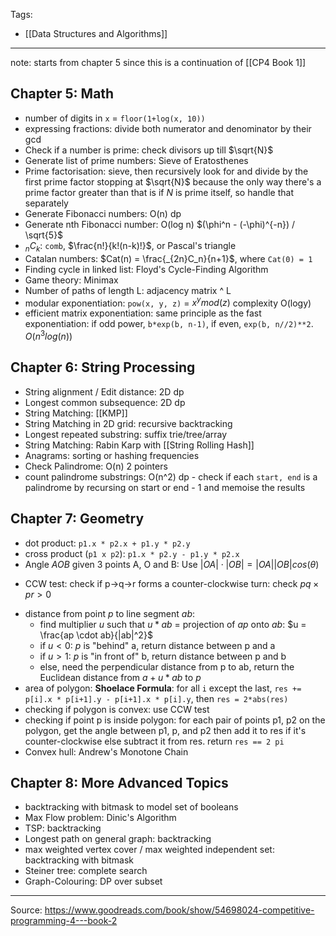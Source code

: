 Tags:
- [[Data Structures and Algorithms]]
---
note: starts from chapter 5 since this is a continuation of [[CP4 Book 1]]
## Chapter 5: Math
- number of digits in `x` = `floor(1+log(x, 10))`
- expressing fractions: divide both numerator and denominator by their gcd
- Check if a number is prime: check divisors up till $\sqrt{N}$
- Generate list of prime numbers: Sieve of Eratosthenes
- Prime factorisation: sieve, then recursively look for and divide by the first prime factor stopping at $\sqrt{N}$ because the only way there's a prime factor greater than that is if $N$ is prime itself, so handle that separately
- Generate Fibonacci numbers: O(n) dp
- Generate nth Fibonacci number: O(log n) $(\phi^n - (-\phi)^{-n}) / \sqrt{5}$
- $_nC_k$: `comb`, $\frac{n!}{k!(n-k)!}$, or Pascal's triangle
- Catalan numbers: $Cat(n) = \frac{_{2n}C_n}{n+1}$, where `Cat(0) = 1`
- Finding cycle in linked list: Floyd's Cycle-Finding Algorithm
- Game theory: Minimax
- Number of paths of length L: adjacency matrix ^ L
- modular exponentiation: `pow(x, y, z)` = $x^y mod(z)$ complexity O(logy)
- efficient matrix exponentiation: same principle as the fast exponentiation: if odd power, `b*exp(b, n-1)`, if even, `exp(b, n//2)**2`. $O(n^3log(n))$

## Chapter 6: String Processing
- String alignment / Edit distance: 2D dp
- Longest common subsequence: 2D dp
- String Matching: [[KMP]]
- String Matching in 2D grid: recursive backtracking
- Longest repeated substring: suffix trie/tree/array
- String Matching: Rabin Karp with [[String Rolling Hash]]
- Anagrams: sorting or hashing frequencies
- Check Palindrome: O(n) 2 pointers
- count palindrome substrings: O(n^2) dp - check if each `start, end` is a palindrome by recursing on start or end - 1 and memoise the results

## Chapter 7: Geometry
- dot product: `p1.x * p2.x + p1.y * p2.y` 
- cross product (`p1 x p2`): `p1.x * p2.y - p1.y * p2.x`
- Angle $AOB$ given 3 points A, O and B: Use $|OA| \cdot |OB| = |OA||OB|cos(\theta)$
* CCW test: check if p->q->r forms a counter-clockwise turn: check $pq \times pr > 0$
- distance from point $p$ to line segment $ab$: 
    - find multiplier $u$ such that $u*ab$ = projection of $ap$ onto $ab$: $u = \frac{ap \cdot ab}{|ab|^2}$
    - if $u < 0$: $p$ is "behind" a, return distance between p and a
    - if $u > 1$: $p$ is "in front of" b, return distance between p and b
    - else, need the perpendicular distance from p to ab, return the Euclidean distance from $a + u*ab$ to $p$
- area of polygon: **Shoelace Formula**: for all `i` except the last, `res += p[i].x * p[i+1].y - p[i+1].x * p[i].y`, then `res = 2*abs(res)`
- checking if polygon is convex: use CCW test
- checking if point p is inside polygon: for each pair of points p1, p2 on the polygon, get the angle between p1, p, and p2 then add it to res if it's counter-clockwise else subtract it from res. return `res == 2 pi`
- Convex hull: Andrew's Monotone Chain

## Chapter 8: More Advanced Topics
- backtracking with bitmask to model set of booleans
- Max Flow problem: Dinic's Algorithm
- TSP: backtracking
- Longest path on general graph: backtracking
- max weighted vertex cover / max weighted independent set: backtracking with bitmask
- Steiner tree: complete search
- Graph-Colouring: DP over subset
---
Source: https://www.goodreads.com/book/show/54698024-competitive-programming-4---book-2

